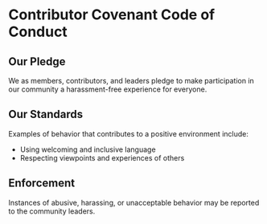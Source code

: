 # Contributor Covenant Code of Conduct

## Our Pledge

We as members, contributors, and leaders pledge to make participation in our community a harassment-free experience for everyone.

## Our Standards

Examples of behavior that contributes to a positive environment include:
- Using welcoming and inclusive language
- Respecting viewpoints and experiences of others

## Enforcement

Instances of abusive, harassing, or unacceptable behavior may be reported to the community leaders.
